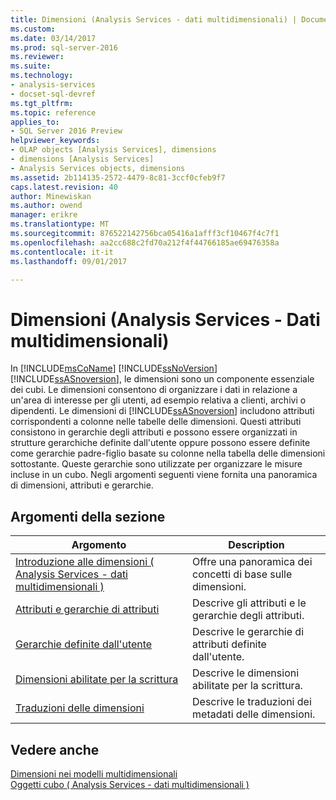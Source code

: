 ```yaml
---
title: Dimensioni (Analysis Services - dati multidimensionali) | Documenti Microsoft
ms.custom: 
ms.date: 03/14/2017
ms.prod: sql-server-2016
ms.reviewer: 
ms.suite: 
ms.technology:
- analysis-services
- docset-sql-devref
ms.tgt_pltfrm: 
ms.topic: reference
applies_to:
- SQL Server 2016 Preview
helpviewer_keywords:
- OLAP objects [Analysis Services], dimensions
- dimensions [Analysis Services]
- Analysis Services objects, dimensions
ms.assetid: 2b114135-2572-4479-8c81-3ccf0cfeb9f7
caps.latest.revision: 40
author: Minewiskan
ms.author: owend
manager: erikre
ms.translationtype: MT
ms.sourcegitcommit: 876522142756bca05416a1afff3cf10467f4c7f1
ms.openlocfilehash: aa2cc688c2fd70a212f4f44766185ae69476358a
ms.contentlocale: it-it
ms.lasthandoff: 09/01/2017

---
```

# <a name="dimensions-analysis-services---multidimensional-data"></a>Dimensioni (Analysis Services - Dati multidimensionali)
  In [!INCLUDE[msCoName](../../includes/msconame-md.md)] [!INCLUDE[ssNoVersion](../../includes/ssnoversion-md.md)] [!INCLUDE[ssASnoversion](../../includes/ssasnoversion-md.md)], le dimensioni sono un componente essenziale dei cubi. Le dimensioni consentono di organizzare i dati in relazione a un'area di interesse per gli utenti, ad esempio relativa a clienti, archivi o dipendenti. Le dimensioni di [!INCLUDE[ssASnoversion](../../includes/ssasnoversion-md.md)] includono attributi corrispondenti a colonne nelle tabelle delle dimensioni. Questi attributi consistono in gerarchie degli attributi e possono essere organizzati in strutture gerarchiche definite dall'utente oppure possono essere definite come gerarchie padre-figlio basate su colonne nella tabella delle dimensioni sottostante. Queste gerarchie sono utilizzate per organizzare le misure incluse in un cubo. Negli argomenti seguenti viene fornita una panoramica di dimensioni, attributi e gerarchie.  
  
## <a name="in-this-section"></a>Argomenti della sezione  
  
|Argomento|Description|  
|-----------|-----------------|  
|[Introduzione alle dimensioni &#40; Analysis Services - dati multidimensionali &#41;](../../analysis-services/multidimensional-models-olap-logical-dimension-objects/dimensions-introduction.md)|Offre una panoramica dei concetti di base sulle dimensioni.|  
|[Attributi e gerarchie di attributi](../../analysis-services/multidimensional-models-olap-logical-dimension-objects/attributes-and-attribute-hierarchies.md)|Descrive gli attributi e le gerarchie degli attributi.|  
|[Gerarchie definite dall'utente](../../analysis-services/multidimensional-models-olap-logical-dimension-objects/user-hierarchies.md)|Descrive le gerarchie di attributi definite dall'utente.|  
|[Dimensioni abilitate per la scrittura](../../analysis-services/multidimensional-models-olap-logical-dimension-objects/write-enabled-dimensions.md)|Descrive le dimensioni abilitate per la scrittura.|  
|[Traduzioni delle dimensioni](../../analysis-services/multidimensional-models-olap-logical-dimension-objects/dimension-translations.md)|Descrive le traduzioni dei metadati delle dimensioni.|  
  
## <a name="see-also"></a>Vedere anche  
 [Dimensioni nei modelli multidimensionali](../../analysis-services/multidimensional-models/dimensions-in-multidimensional-models.md)   
 [Oggetti cubo &#40; Analysis Services - dati multidimensionali &#41;](../../analysis-services/multidimensional-models-olap-logical-cube-objects/cube-objects-analysis-services-multidimensional-data.md)  
  
  
